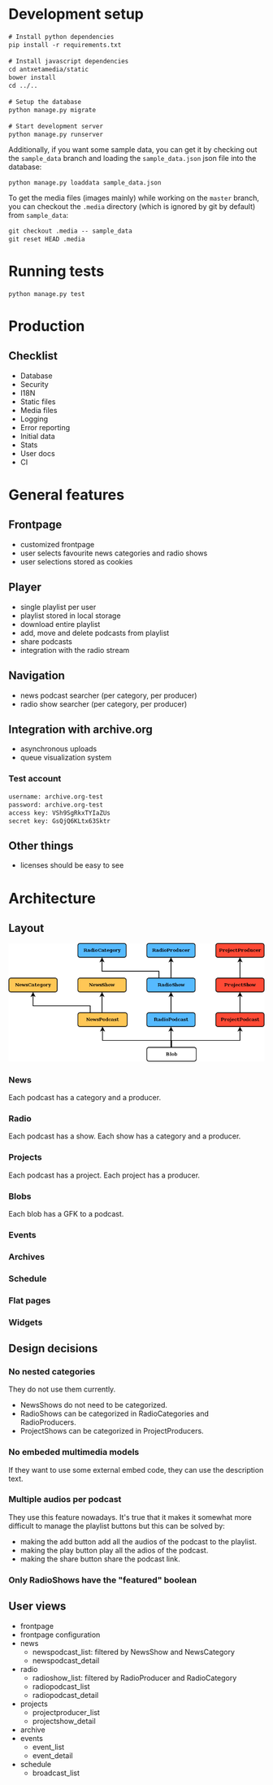 # Development setup

```
# Install python dependencies
pip install -r requirements.txt

# Install javascript dependencies
cd antxetamedia/static
bower install
cd ../..

# Setup the database
python manage.py migrate

# Start development server
python manage.py runserver
```

Additionally, if you want some sample data, you can get it by checking out the
`sample_data` branch and loading the `sample_data.json` json file into the
database:

```
python manage.py loaddata sample_data.json
```

To get the media files (images mainly) while working on the `master` branch, you
can checkout the `.media` directory (which is ignored by git by default) from
`sample_data`:

```
git checkout .media -- sample_data
git reset HEAD .media
```

# Running tests

```
python manage.py test
```

# Production

## Checklist

- Database
- Security
- I18N
- Static files
- Media files
- Logging
- Error reporting
- Initial data
- Stats
- User docs
- CI

# General features

## Frontpage

- customized frontpage
- user selects favourite news categories and radio shows
- user selections stored as cookies

## Player

- single playlist per user
- playlist stored in local storage
- download entire playlist
- add, move and delete podcasts from playlist
- share podcasts
- integration with the radio stream

## Navigation

- news podcast searcher (per category, per producer)
- radio show searcher (per category, per producer)

## Integration with archive.org

- asynchronous uploads
- queue visualization system

### Test account

```
username: archive.org-test
password: archive.org-test
access key: VSh9SgRkxTYIaZUs
secret key: GsQjQ6KLtx63Sktr
```

## Other things

- licenses should be easy to see


# Architecture

## Layout

![Design](structure.png)

### News

Each podcast has a category and a producer.

### Radio

Each podcast has a show. Each show has a category and a producer.

### Projects

Each podcast has a project. Each project has a producer.

### Blobs

Each blob has a GFK to a podcast.

### Events

### Archives

### Schedule

### Flat pages

### Widgets

## Design decisions

### No nested categories

They do not use them currently.

- NewsShows do not need to be categorized.
- RadioShows can be categorized in RadioCategories and RadioProducers.
- ProjectShows can be categorized in ProjectProducers.

### No embeded multimedia models

If they want to use some external embed code, they can use the description text.

### Multiple audios per podcast

They use this feature nowadays. It's true that it makes it somewhat more
difficult to manage the playlist buttons but this can be solved by:

- making the add button add all the audios of the podcast to the playlist.
- making the play button play all the adios of the podcast.
- making the share button share the podcast link.

### Only RadioShows have the "featured" boolean

## User views

- frontpage
- frontpage configuration
- news
    - newspodcast_list: filtered by NewsShow and NewsCategory
    - newspodcast_detail
- radio
    - radioshow_list: filtered by RadioProducer and RadioCategory
    - radiopodcast_list
    - radiopodcast_detail
- projects
    - projectproducer_list
    - projectshow_detail
- archive
- events
    - event_list
    - event_detail
- schedule
    - broadcast_list
